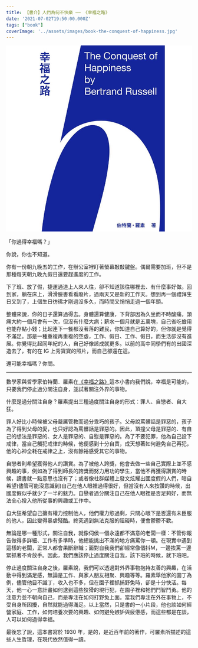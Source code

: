 ```yaml
---
title: 【書介】人們為何不快樂 –– 《幸福之路》
date: '2021-07-02T19:50:00.000Z'
tags: ["book"]
coverImage: '../assets/images/book-the-conquest-of-happiness.jpg'
---
```


![《幸福之路》書封](../assets/images/book-the-conquest-of-happiness.jpg)

「你過得幸福嗎？」

你說，你也不知道。

你有一份朝九晚五的工作，在辦公室裡盯著螢幕敲敲鍵盤。偶爾需要加班，但不是那種每天朝九晚九假日還要趕進度的工作。

下了班、放了假，捷運通道上人來人往，卻不知道該往哪裡去、有什麼事好做。回到家，躺在床上，滑滑臉書看看廢片，過兩天又是新的工作天。想到再一個禮拜生日又到了，上個生日彷彿才剛過沒多久，而時間又悄悄走過一個年頭。

整體來說，你的日子還算過得去。身體還算健康，下背部因為久坐而不時酸痛，頭痛大約一個月會有一次，但沒有什麼大病；薪水一個月就是五萬塊，自己省吃儉用也能存點小錢；比起連下一餐都沒著落的難民，你知道自己算好的，但你就是覺得不滿足。那是一種重複再重複的空虛，工作、假日、工作、假日，而生活卻沒有進展。你覺得比起同年紀的人，自己好像該成就更多。以前的高中同學們有的出國深造去了，有的在 IG 上秀寶寶的照片，而自己卻還在這。

還可能幸福嗎？你問。

---

數學家與哲學家伯特蘭．羅素在[《幸福之路》](https://www.books.com.tw/products/0010855818)這本小書向我們說，幸福是可能的，只要我們停止過分關注自身，並試著關注外界的事物。

什麼是過分關注自身？羅素提出三種過度關注自身的形式：罪人、自戀者、自大狂。

罪人好比小時候被父母嚴厲管教而過分乖巧的孩子。父母說罵髒話是罪惡的，孩子為了得到父母的愛，也只好認為罵髒話是罪惡的。因此，頂撞父母是罪惡的、有自己的想法是罪惡的、女人是罪惡的、自慰是罪惡的。為了不要犯罪，他為自己設下戒律，當自己觸犯戒律的時候，他便感到十分自責，成天想著如何避免自己再犯，他的心神全耗在戒律之上，沒有餘裕感受其它的事物。

自戀者則希望獲得他人的讚賞。為了被他人誇獎，他會去做一些自己實際上並不感興趣的事，例如為了得到師長的誇獎而努力用功的學生，當他不再獲得讚賞的時候，讀書就一點意思也沒有了；或者像社群媒體上發文炫耀出國度假的人們，暗自希望(儘管可能沒意識到)自己在他人眼裡過得很好，但當沒有人來按讚的時候，出國度假似乎就少了一半的魅力。自戀者過分關注自己在他人眼裡是否足夠好，而無法全心投入他所從事的興趣或工作中。

自大狂希望自己擁有權力控制他人，他們權力慾過剩，只關心眼下是否還有未臣服的他人，因此變得暴虐殘酷。終究遇到無法克服的阻礙時，便會鬱鬱不歡。

無論是哪一種形式，關注自我，就像伺侯一個永遠都不滿意的老闆一樣：不管你報告做得多詳細、工作有多準時，他總能挑出不滿的地方痛罵你一頓。在現實中遇到這樣的老闆，正常人都會果斷辭職；面對自我我們卻經常像個抖M，一邊挨罵一邊緊抓著不肯放手。因此，我們應該停止過度關注自我，該下班的時候，就下班吧。

停止過度關注自身之後，羅素說，我們可以透過對外界事物抱持友善的興趣，在活動中得到滿足感，無論是工作、與家人朋友相聚、興趣等等。羅素舉他家的園丁為例，儘管他目不識丁，收入也不多，但在園子裡抓捕野兔時，卻是十分快活。每天，他一心一意計畫如何逮到這些狡猾的現行犯，在園子裡和牠們鬥智鬥勇。他的注意力並不朝向自己，而是專注在如何打野兔上面。當我們專注在外在事物上，不受自身所困擾，自然就能過得滿足。以上當然，只是書的一小片段，他也談如何經營家庭、工作，如何培養次要的興趣、如何避免嫉妒與疲憊感，而這些都是在談，人可以如何過得幸福。

最後忘了說，這本書寫於 1930 年，是的，是近百年前的著作，可羅素所描述的這些人生哲理，在現代依然值得一讀。
